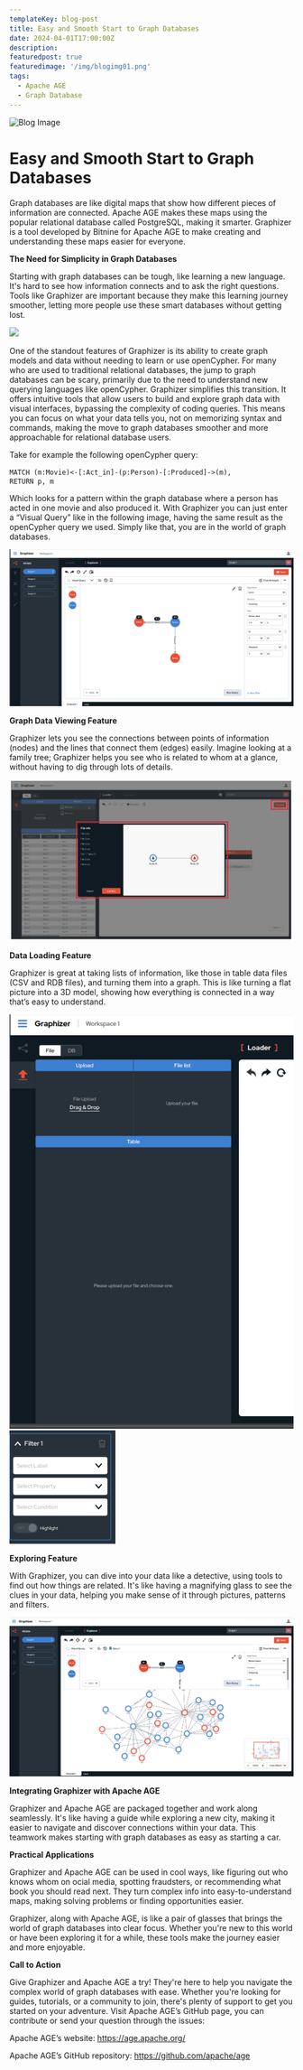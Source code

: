 ```yaml
---
templateKey: blog-post
title: Easy and Smooth Start to Graph Databases
date: 2024-04-01T17:00:00Z
description:
featuredpost: true
featuredimage: '/img/blogimg01.png'
tags: 
  - Apache AGE
  - Graph Database
---
```

<img src="/img/blogimg01.png" alt="Blog Image">

<h1>Easy and Smooth Start to Graph Databases</h1>

Graph databases are like digital maps that show how different pieces of information are connected. Apache AGE makes these maps using the popular relational database called PostgreSQL, making it smarter. Graphizer is a tool developed by Bitnine for Apache AGE to make creating and understanding these maps easier for everyone.


**The Need for Simplicity in Graph Databases**

Starting with graph databases can be tough, like learning a new language. It's hard to see how information connects and to ask the right questions. Tools like Graphizer are important because they make this learning journey smoother, letting more people use these smart databases without getting lost.

<img src="/img/image4.webp">

One of the standout features of Graphizer is its ability to create graph models and data without needing to learn or use openCypher. For many who are used to traditional relational databases, the jump to graph databases can be scary, primarily due to the need to understand new querying languages like openCypher. Graphizer simplifies this transition. It offers intuitive tools that allow users to build and explore graph data with visual interfaces, bypassing the complexity of coding queries. This means you can focus on what your data tells you, not on memorizing syntax and commands, making the move to graph databases smoother and more approachable for relational database users.

Take for example the following openCypher query:

```
MATCH (m:Movie)<-[:Act_in]-(p:Person)-[:Produced]->(m),
RETURN p, m
```

Which looks for a pattern within the graph database where a person has acted in one movie and also produced it. With Graphizer you can just enter a “Visual Query” like in the following image, having the same result as the openCypher query we used. Simply like that, you are in the world of graph databases.

<img src="/img/image1.png">

**Graph Data Viewing Feature**

Graphizer lets you see the connections between points of information (nodes) and the lines that connect them (edges) easily. Imagine looking at a family tree; Graphizer helps you see who is related to whom at a glance, without having to dig through lots of details.

<img src="/img/image6.png">

**Data Loading Feature**

Graphizer is great at taking lists of information, like those in table data files (CSV and RDB files), and turning them into a graph. This is like turning a flat picture into a 3D model, showing how everything is connected in a way that’s easy to understand.

<img src="/img/image7.png">
<img src="/img/image5.png">

**Exploring Feature**

With Graphizer, you can dive into your data like a detective, using tools to find out how things are related. It's like having a magnifying glass to see the clues in your data, helping you make sense of it through pictures, patterns and filters.

<img src="/img/image3.png">

**Integrating Graphizer with Apache AGE**

Graphizer and Apache AGE are packaged together and work along seamlessly. It's like having a guide while exploring a new city, making it easier to navigate and discover connections within your data. This teamwork makes starting with graph databases as easy as starting a car.

**Practical Applications**

Graphizer and Apache AGE can be used in cool ways, like figuring out who knows whom on ocial media, spotting fraudsters, or recommending what book you should read next. They turn complex info into easy-to-understand maps, making solving problems or finding opportunities easier.

Graphizer, along with Apache AGE, is like a pair of glasses that brings the world of graph databases into clear focus. Whether you're new to this world or have been exploring it for a while, these tools make the journey easier and more enjoyable.

**Call to Action**

Give Graphizer and Apache AGE a try! They're here to help you navigate the complex world of graph databases with ease. Whether you're looking for guides, tutorials, or a community to join, there's plenty of support to get you started on your adventure. Visit Apache AGE’s GitHub page, you can contribute or send your question through the issues:

Apache AGE’s website: https://age.apache.org/

Apache AGE’s GitHub repository: https://github.com/apache/age